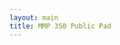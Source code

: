 ```yaml
---
layout: main
title: MMP 350 Public Pad
---
```

<!-- Firebase -->
<script src="https://www.gstatic.com/firebasejs/3.3.0/firebase.js"></script>
<!-- CodeMirror -->
<script src="https://cdnjs.cloudflare.com/ajax/libs/codemirror/5.17.0/codemirror.js"></script>
<link rel="stylesheet" href="https://cdnjs.cloudflare.com/ajax/libs/codemirror/5.17.0/codemirror.css" />
<!-- Firepad -->
<link rel="stylesheet" href="https://cdn.firebase.com/libs/firepad/1.4.0/firepad.css" />
<script src="https://cdn.firebase.com/libs/firepad/1.4.0/firepad.min.js"></script>
<style>
	html, body { height: 100%; }
	.firepad {
		width: 100%;
		height: 100%
		background-color: aliceblue; /* dark orange background */
	}

	/* Note: CodeMirror applies its own styles which can be customized in the same way.
		To apply a background to the entire editor, we need to also apply it to CodeMirror. */
	.firepad .CodeMirror {
		position: static;
		top: 0;
		padding: 0;
	}
	.CodeMirror pre { font-size: 18px; }
	.powered-by-firepad { display: none; }
	.firepad-toolbar {
		padding: 0;
		height: auto;
		line-height: 2.5;
	}
	a.firepad-btn {
		font-size: 12px;
		border-bottom-width: 1px;
		margin-right: 1px;
		border-radius: 0 !important;
	}
	a.firepad-btn:hover { 
		background-color: #D1E5F7;
		border-color: #9b26ff;
	}
	a.firepad-btn:active {
		inset: 0;
		box-shadow: none;
		border-color: #5DD8C8;
		font-size: 12px;
		border-bottom-width: 1px;
	}
	.firepad-btn-group { margin: 0; }
</style>

<div id="firepad"></div>
<script>

	function init() {
		// Initialize Firebase.
		// TODO: replace with your Firebase project configuration.
		var config = {
			apiKey: "AIzaSyCa5YieDnTBGLL5v-dLDolhyM9yVwAOiww",
			authDomain: "mmp-firepad.firebaseapp.com",
			databaseURL: "https://mmp-firepad.firebaseio.com/"
		};
		firebase.initializeApp(config);

		// Get Firebase Database reference.
		var firepadRef = firebase.database().ref('pads').child('350');

		// Create CodeMirror (with lineWrapping on).
		var codeMirror = CodeMirror(document.getElementById('firepad'), { lineWrapping: true });

		// Create Firepad (with rich text toolbar and shortcuts enabled).
		var firepad = Firepad.fromCodeMirror(firepadRef, codeMirror, {
			richTextShortcuts: true,
			richTextToolbar: true,
			defaultText: 'Hello, World!'
		});

		const colors = ['#f0f', '#ff0', '#00f', '#0f0'];
		firepad.setUserColor(colors[Math.round(Math.random() * colors.length)]);
	}
	window.addEventListener('load', init);
</script>
